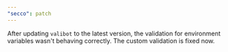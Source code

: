 ```yaml
---
"secco": patch
---
```


After updating `valibot` to the latest version, the validation for environment variables wasn't behaving correctly. The custom validation is fixed now.
